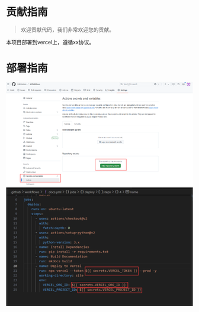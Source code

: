 # 贡献指南
> 欢迎贡献代码，我们非常欢迎您的贡献。

本项目部署到vercel上，遵循xx协议。

# 部署指南

![](images/image1.png)
![](images/image2.png)